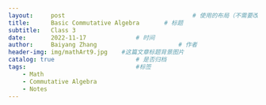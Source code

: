 ```yaml
---
layout:     post   				                    # 使用的布局（不需要改）
title:      Basic Commutative Algebra		# 标题 
subtitle:   Class 3
date:       2022-11-17 				# 时间
author:     Baiyang Zhang 						# 作者
header-img: img/mathArt9.jpg 	#这篇文章标题背景图片
catalog: true 						# 是否归档
tags:								#标签
    - Math
    - Commutative Algebra
    - Notes
---
```


